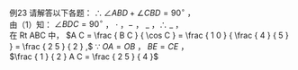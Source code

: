 例23 请解答以下各题：
$\therefore \angle A B D + \angle C B D = 9 0 ^ { \circ }$ ，  
由（1）知： $\angle B D C = 9 0 ^ { \circ }$ ， $\cdot$ ，$-$ ， $\_$ ，∴ $\_$ ，  
在 Rt ABC 中， $A C = \frac { B C } { \cos C } = \frac { 1 0 } { \frac { 4 } { 5 } } = \frac { 2 5 } { 2 } ,$ ∵ $O A { = } O B$ ， $B E { = } C E$ ，  
$\frac { 1 } { 2 } A C = \frac { 2 5 } { 4 }$
